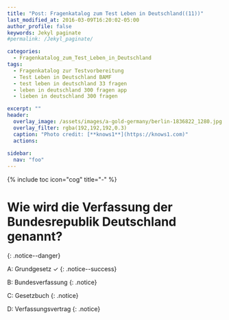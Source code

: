 ```yaml
---
title: "Post: Fragenkatalog zum Test Leben in Deutschland((11))"
last_modified_at: 2016-03-09T16:20:02-05:00
author_profile: false
keywords: Jekyl paginate
#permalink: /Jekyl_paginate/

categories:
  - Fragenkatalog_zum_Test_Leben_in_Deutschland 
tags:
  - Fragenkatalog zur Testvorbereitung
  - Test Leben in Deutschland BAMF
  - test leben in deutschland 33 fragen
  - leben in deutschland 300 fragen app
  - lieben in deutschland 300 fragen

excerpt: ""
header:
  overlay_image: /assets/images/a-gold-germany/berlin-1836822_1280.jpg
  overlay_filter: rgba(192,192,192,0.3)
  caption: "Photo credit: [**knows1**](https://knows1.com)"
  actions:
    
sidebar:
  nav: "foo"
---
```


{% include toc icon="cog" title="-" %}

# Wie wird die Verfassung der Bundesrepublik Deutschland genannt?
{: .notice--danger}

A: Grundgesetz ✓
{: .notice--success}

B: Bundesverfassung
 {: .notice}

C: Gesetzbuch
 {: .notice}

D: Verfassungsvertrag
 {: .notice}